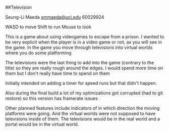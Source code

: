 ##Television

Seung-Li Maeda
smmaeda@uci.edu
60029924

WASD to move
Shift to run
Mouse to look

This is a game about using videogames to escape from a prison. I wanted to be very explicit when the player is in a video game or not, as you will see in the game. In the game you move through televisions into virtual worlds where you do some platforming


The televisions were the last thing to add into the game (contrary to the title) so they are really rough around the edges. I would spend more time on them but I don't really have time to spend on them


Initially intended on adding a timer for speed runs but that didn't happen.


Also during the final build a lot of my optimizations got corrupted (had to git restore) so this version has framerate issues


Other planned features include indicators of in which direction the moving platforms were going. And the virtual worlds were not supposed to have televisions inside of them. The televisions would be in the real world and a portal would be in the virtual world.